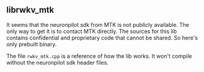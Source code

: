 ## librwkv_mtk
It seems that the neuronpilot sdk from MTK is not publicly available. The only way to get it is to contact MTK directly. The sources for this lib contains confidential and proprietary code that cannot be shared. So here's only prebuilt binary.

The file `rwkv_mtk.cpp` is a reference of how the lib works. It won't compile without the neuronpilot sdk header files.